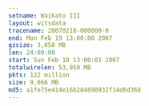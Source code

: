 ```yaml
---
setname: Waikato III
layout: witsdata
tracename: 20070218-000000-0
end: Mon Feb 19 13:00:00 2007
gzsize: 3,058 MB
len: 24:00:00
start: Sun Feb 18 13:00:01 2007
totalwirelen: 53,950 MB
pkts: 122 million
size: 9,066 MB
md5: a1fe75e414e16b284898932f14d6d368
---
```

